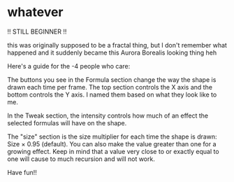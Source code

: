 # whatever
!! STILL BEGINNER !!

this was originally supposed to be a fractal thing, but I don't remember what happened and it suddenly became this Aurora Borealis looking thing heh

Here's a guide for the -4 people who care:

The buttons you see in the Formula section change the way the shape is drawn each time per frame. 
The top section controls the X axis and the bottom controls the Y axis. I named them based on what they look like to me.

In the Tweak section, the intensity controls how much of an effect the selected formulas will have on the shape. 

The "size" section is the size multiplier for each time the shape is drawn: Size × 0.95 (default).
You can also make the value greater than one for a growing effect.
Keep in mind that a value very close to or exactly equal to one will cause to much recursion and will not work. 

Have fun!!
